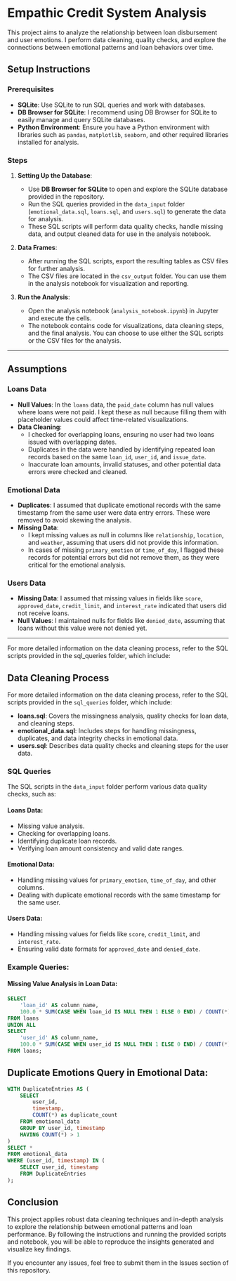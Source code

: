 # Empathic Credit System Analysis


This project aims to analyze the relationship between loan disbursement and user emotions. I perform data cleaning, quality checks, and explore the connections between emotional patterns and loan behaviors over time.

## Setup Instructions

### Prerequisites

- **SQLite**: Use SQLite to run SQL queries and work with databases.
- **DB Browser for SQLite**: I recommend using DB Browser for SQLite to easily manage and query SQLite databases.
- **Python Environment**: Ensure you have a Python environment with libraries such as `pandas`, `matplotlib`, `seaborn`, and other required libraries installed for analysis.

### Steps

1. **Setting Up the Database**:
    - Use **DB Browser for SQLite** to open and explore the SQLite database provided in the repository.
    - Run the SQL queries provided in the `data_input` folder (`emotional_data.sql`, `loans.sql`, and `users.sql`) to generate the data for analysis.
    - These SQL scripts will perform data quality checks, handle missing data, and output cleaned data for use in the analysis notebook.

2. **Data Frames**:
    - After running the SQL scripts, export the resulting tables as CSV files for further analysis.
    - The CSV files are located in the `csv_output` folder. You can use them in the analysis notebook for visualization and reporting.

3. **Run the Analysis**:
    - Open the analysis notebook (`analysis_notebook.ipynb`) in Jupyter and execute the cells.
    - The notebook contains code for visualizations, data cleaning steps, and the final analysis. You can choose to use either the SQL scripts or the CSV files for the analysis.

---

## Assumptions

### Loans Data

- **Null Values**: In the `loans` data, the `paid_date` column has null values where loans were not paid. I kept these as null because filling them with placeholder values could affect time-related visualizations.
- **Data Cleaning**:
    - I checked for overlapping loans, ensuring no user had two loans issued with overlapping dates.
    - Duplicates in the data were handled by identifying repeated loan records based on the same `loan_id`, `user_id`, and `issue_date`.
    - Inaccurate loan amounts, invalid statuses, and other potential data errors were checked and cleaned.

### Emotional Data

- **Duplicates**: I assumed that duplicate emotional records with the same timestamp from the same user were data entry errors. These were removed to avoid skewing the analysis.
- **Missing Data**:
    - I kept missing values as null in columns like `relationship`, `location`, and `weather`, assuming that users did not provide this information.
    - In cases of missing `primary_emotion` or `time_of_day`, I flagged these records for potential errors but did not remove them, as they were critical for the emotional analysis.

### Users Data

- **Missing Data**: I assumed that missing values in fields like `score`, `approved_date`, `credit_limit`, and `interest_rate` indicated that users did not receive loans.
- **Null Values**: I maintained nulls for fields like `denied_date`, assuming that loans without this value were not denied yet.

---
For more detailed information on the data cleaning process, refer to the SQL scripts provided in the sql_queries folder, which include:

## Data Cleaning Process

For more detailed information on the data cleaning process, refer to the SQL scripts provided in the `sql_queries` folder, which include:

- **loans.sql**: Covers the missingness analysis, quality checks for loan data, and cleaning steps.
- **emotional_data.sql**: Includes steps for handling missingness, duplicates, and data integrity checks in emotional data.
- **users.sql**: Describes data quality checks and cleaning steps for the user data.

### SQL Queries

The SQL scripts in the `data_input` folder perform various data quality checks, such as:

#### Loans Data:
- Missing value analysis.
- Checking for overlapping loans.
- Identifying duplicate loan records.
- Verifying loan amount consistency and valid date ranges.

#### Emotional Data:
- Handling missing values for `primary_emotion`, `time_of_day`, and other columns.
- Dealing with duplicate emotional records with the same timestamp for the same user.

#### Users Data:
- Handling missing values for fields like `score`, `credit_limit`, and `interest_rate`.
- Ensuring valid date formats for `approved_date` and `denied_date`.

### Example Queries:

#### Missing Value Analysis in Loan Data:

```sql
SELECT 
    'loan_id' AS column_name,
    100.0 * SUM(CASE WHEN loan_id IS NULL THEN 1 ELSE 0 END) / COUNT(*) AS missing_percentage
FROM loans
UNION ALL
SELECT 
    'user_id' AS column_name,
    100.0 * SUM(CASE WHEN user_id IS NULL THEN 1 ELSE 0 END) / COUNT(*) AS missing_percentage
FROM loans;

```
 
## Duplicate Emotions Query in Emotional Data:

```sql
WITH DuplicateEntries AS (
    SELECT 
        user_id,
        timestamp,
        COUNT(*) as duplicate_count
    FROM emotional_data
    GROUP BY user_id, timestamp
    HAVING COUNT(*) > 1
)
SELECT *
FROM emotional_data
WHERE (user_id, timestamp) IN (
    SELECT user_id, timestamp
    FROM DuplicateEntries
);
```


## Conclusion

This project applies robust data cleaning techniques and in-depth analysis to explore the relationship between emotional patterns and loan performance. By following the instructions and running the provided scripts and notebook, you will be able to reproduce the insights generated and visualize key findings.

If you encounter any issues, feel free to submit them in the Issues section of this repository.

